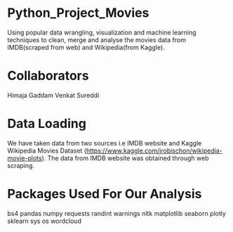 # Python_Project_Movies
Using popular data wrangling, visualization and machine learning techniques to clean, merge and analyse the movies data from IMDB(scraped from web) and Wikipedia(from Kaggle). 

# Collaborators

Himaja Gaddam
Venkat Sureddi

# Data Loading

We have taken data from two sources i.e IMDB website and Kaggle Wikipedia Movies Dataset (https://www.kaggle.com/jrobischon/wikipedia-movie-plots). The data from IMDB website was obtained through web scraping.

# Packages Used For Our Analysis

bs4
pandas
numpy
requests
randint
warnings
nltk
matplotlib
seaborn
plotly
sklearn
sys
os
wordcloud

